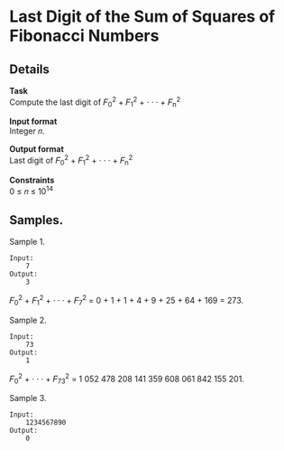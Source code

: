 # Last Digit of the Sum of Squares of Fibonacci Numbers


## Details
**Task** <br>
Compute the last digit of 𝐹<sub>0</sub><sup>2</sup> + 𝐹<sub>1</sub><sup>2</sup> + · · · + 𝐹<sub>n</sub><sup>2</sup>


**Input format** <br>
Integer 𝑛.

**Output format** <br>
Last digit of 𝐹<sub>0</sub><sup>2</sup> + 𝐹<sub>1</sub><sup>2</sup> + · · · + 𝐹<sub>n</sub><sup>2</sup>

**Constraints** <br>
0 ≤ 𝑛 ≤ 10<sup>14</sup>


## Samples.
Sample 1.

    Input:
        7
    Output:
        3
𝐹<sub>0</sub><sup>2</sup> + 𝐹<sub>1</sub><sup>2</sup> + · · · + 𝐹<sub>7</sub><sup>2</sup> = 0 + 1 + 1 + 4 + 9 + 25 + 64 + 169 = 273.

Sample 2.

    Input:
        73
    Output:
        1

𝐹<sub>0</sub><sup>2</sup> + · · · + 𝐹<sub>73</sub><sup>2</sup> = 1 052 478 208 141 359 608 061 842 155 201.

Sample 3.

    Input:
        1234567890
    Output:
        0
